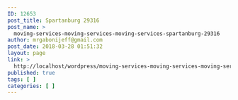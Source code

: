 ```yaml
---
ID: 12653
post_title: Spartanburg 29316
post_name: >
  moving-services-moving-services-moving-services-spartanburg-29316
author: mrgabonijeff@gmail.com
post_date: 2018-03-28 01:51:32
layout: page
link: >
  http://localhost/wordpress/moving-services-moving-services-moving-services-spartanburg-29316/
published: true
tags: [ ]
categories: [ ]
---
```

